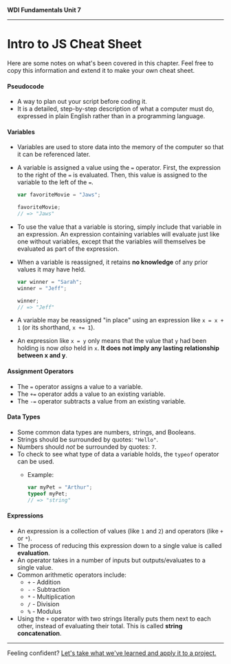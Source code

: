 **WDI Fundamentals Unit 7**

---

# Intro to JS Cheat Sheet

Here are some notes on what's been covered in this chapter. Feel free to copy this information and extend it to make your own cheat sheet.

#### Pseudocode
* A way to plan out your script before coding it. 
* It is a detailed, step-by-step description of what a computer must do, expressed in plain English rather than in a programming language.

#### Variables
  * Variables are used to store data into the memory of the computer so that it can be referenced later.
  * A variable is assigned a value using the `=` operator. First, the expression to the right of the `=` is evaluated. Then, this value is assigned to the variable to the left of the `=`.
  
  	```js
  	var favoriteMovie = "Jaws";
  	
  	favoriteMovie;
  	// => "Jaws"
  	```
  * To use the value that a variable is storing, simply include that variable in an expression. An expression containing variables will evaluate just like one without variables, except that the variables will themselves be evaluated as part of the expression. 
  * When a variable is reassigned, it retains **no knowledge** of any prior values it may have held.

  	```js
  	var winner = "Sarah";
  	winner = "Jeff";
  	
  	winner;
  	// => "Jeff"
  	```
  * A variable may be reassigned "in place" using an expression like `x = x + 1` (or its shorthand, `x += 1`).
  * An expression like `x = y` only means that the value that `y` had been holding is now _also_ held in `x`. **It does not imply any lasting relationship between x and y**.

  
#### Assignment Operators
* The `=` operator assigns a value to a variable.
* The `+=` operator adds a value to an existing variable.
* The `-=` operator subtracts a value from an existing variable.

#### Data Types
  * Some common data types are numbers, strings, and Booleans.
  * Strings should be surrounded by quotes: `"Hello"`.
  * Numbers should _not_ be surrounded by quotes: `7`.
  * To check to see what type of data a variable holds, the `typeof` operator can be used.
  	* Example:
  	
  		```js
  		var myPet = "Arthur";
  		typeof myPet;
  		// => "string" 
  		```

  
#### Expressions
  * An expression is a collection of values (like `1` and `2`) and operators (like `+` or `*`).  
  * The process of reducing this expression down to a single value is called **evaluation**.
  * An operator takes in a number of inputs but outputs/evaluates to a single value.
  * Common arithmetic operators include:
  	* `+` - Addition
  	* `-` - Subtraction
  	* `*` - Multiplication
  	* `/` - Division
  	* `%` - Modulus
  * Using the `+` operator with two strings literally puts them next to each other, instead of evaluating their total. This is called **string concatenation**.

---

Feeling confident? [Let's take what we've learned and apply it to a project.](js-intro-assignment.md)
